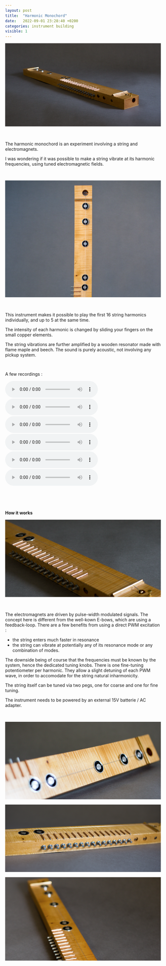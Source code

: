 ```yaml
---
layout: post
title:  "Harmonic Monochord"
date:   2022-09-01 23:28:40 +0200
categories: instrument building
visible: 1
---
```


![alt text](/assets/images/monochord_1.png "monochord pic 1")

<p>&nbsp;</p>

The harmonic monochord is an experiment involving a string and electromagnets. 

I was wondering if it was possible to make a string vibrate at its harmonic frequencies, using tuned electromagnetic fields. 

<p>&nbsp;</p>

![alt text](/assets/images/monochord_2.png "monochord pic 2")

<p>&nbsp;</p>

This instrument makes it possible to play the first 16 string harmonics individually, and up to 5 at the same time.

The intensity of each harmonic is changed by sliding your fingers on the small copper elements.

The string vibrations are further amplified by a wooden resonator made with flame maple and beech.
The sound is purely acoustic, not involving any pickup system.

<p>&nbsp;</p>

A few recordings : 

<audio src="/assets/sounds/ZOOM0031.mp3" controls></audio>
<audio src="/assets/sounds/ZOOM0032.mp3" controls></audio>
<audio src="/assets/sounds/ZOOM0033.mp3" controls></audio>
<audio src="/assets/sounds/ZOOM0034.mp3" controls></audio>
<audio src="/assets/sounds/ZOOM0035.mp3" controls></audio>
<audio src="/assets/sounds/ZOOM0036.mp3" controls></audio>

<p>&nbsp;</p>
<p>&nbsp;</p>

**How it works**

![alt text](/assets/images/monochord_5.png "monochord pic 5")

<p>&nbsp;</p>

The electromagnets are driven by pulse-width modulated signals. The concept here is different from the  well-kown E-bows, which are using a feedback-loop. There are a few benefits from using a direct PWM excitation :
- the string enters much faster in resonance
- the string can vibrate at potentially any of its resonance mode or any combination of modes.

The downside being of course that the frequencies must be known by the system, hence the dedicated tuning knobs.
There is one fine-tuning potentiometer per harmonic. They allow a slight detuning of each PWM wave, in order to accomodate for the string natural inharmonicity.

The string itself can be tuned via two pegs, one for coarse and one for fine tuning.

The instrument needs to be powered by an external 15V batterie / AC adapter.

<p>&nbsp;</p>

![alt text](/assets/images/monochord_7.png "monochord pic 7")

![alt text](/assets/images/monochord_8.png "monochord pic 8")

![alt text](/assets/images/monochord_4.png "monochord pic 4")


